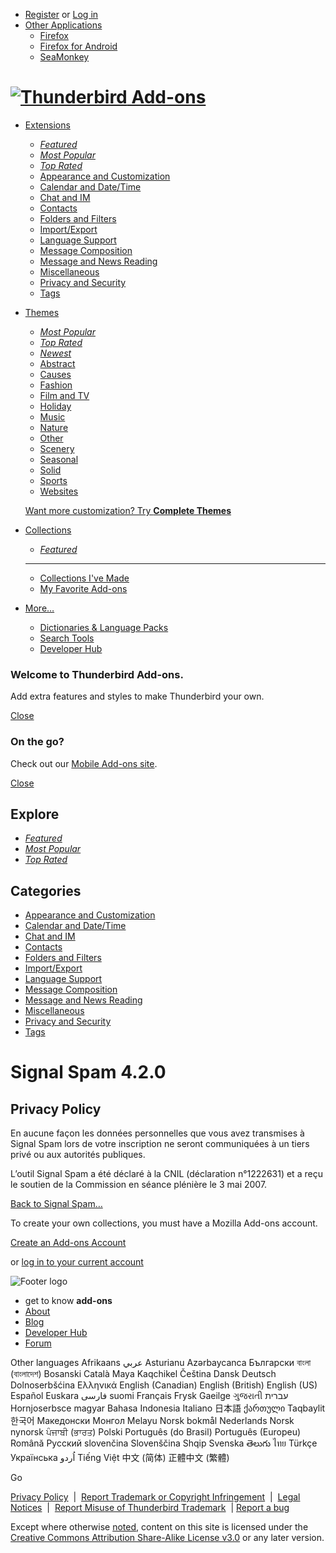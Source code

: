 * [Register](https://oauth.accounts.firefox.com/v1/authorization?action=signup&scope=profile&state=688bcf9ee7efbebd87f316752990172119af97d73295836f21552117f795b597%3AL2VuLXVzL3RodW5kZXJiaXJkL2FkZG9uL3NpZ25hbC1zcGFtL3ByaXZhY3kv&redirect_url=https%3A%2F%2Faddons.thunderbird.net%2Fapi%2Fv3%2Faccounts%2Fauthenticate%2F&client_id=25691f3bf98f8ea8) or [Log in](https://oauth.accounts.firefox.com/v1/authorization?action=signin&scope=profile&state=688bcf9ee7efbebd87f316752990172119af97d73295836f21552117f795b597%3AL2VuLXVzL3RodW5kZXJiaXJkL2FkZG9uL3NpZ25hbC1zcGFtL3ByaXZhY3kv&redirect_url=https%3A%2F%2Faddons.thunderbird.net%2Fapi%2Fv3%2Faccounts%2Fauthenticate%2F&client_id=25691f3bf98f8ea8)
* [Other Applications](# "Find add-ons for other applications")
    * [Firefox](https://addons.thunderbird.net/en-us/firefox)
    * [Firefox for Android](https://addons.thunderbird.net/en-us/android)
    * [SeaMonkey](https://addons.thunderbird.net/en-us/seamonkey)

  

 [![Thunderbird](https://addons.thunderbird.net/static/img/icons/thunderbird.svg?b=58a99cbb-667a0970) Add-ons](https://addons.thunderbird.net/en-us/thunderbird/ "Return to the Thunderbird Add-ons homepage")
==============================================================================================================================================================================================================

* [Extensions](https://addons.thunderbird.net/EN-US/thunderbird/extensions/)
    * _[Featured](https://addons.thunderbird.net/EN-US/thunderbird/extensions/?sort=featured)_
    * _[Most Popular](https://addons.thunderbird.net/EN-US/thunderbird/extensions/?sort=users)_
    * _[Top Rated](https://addons.thunderbird.net/EN-US/thunderbird/extensions/?sort=rating)_
    * [Appearance and Customization](https://addons.thunderbird.net/EN-US/thunderbird/extensions/appearance/)
    * [Calendar and Date/Time](https://addons.thunderbird.net/EN-US/thunderbird/extensions/calendar/)
    * [Chat and IM](https://addons.thunderbird.net/EN-US/thunderbird/extensions/chat/)
    * [Contacts](https://addons.thunderbird.net/EN-US/thunderbird/extensions/contacts/)
    * [Folders and Filters](https://addons.thunderbird.net/EN-US/thunderbird/extensions/folders-and-filters/)
    * [Import/Export](https://addons.thunderbird.net/EN-US/thunderbird/extensions/importexport/)
    * [Language Support](https://addons.thunderbird.net/EN-US/thunderbird/extensions/language-support/)
    * [Message Composition](https://addons.thunderbird.net/EN-US/thunderbird/extensions/composition/)
    * [Message and News Reading](https://addons.thunderbird.net/EN-US/thunderbird/extensions/message-and-news-reading/)
    * [Miscellaneous](https://addons.thunderbird.net/EN-US/thunderbird/extensions/miscellaneous/)
    * [Privacy and Security](https://addons.thunderbird.net/EN-US/thunderbird/extensions/privacy-and-security/)
    * [Tags](https://addons.thunderbird.net/EN-US/thunderbird/extensions/tags/)
* [Themes](https://addons.thunderbird.net/EN-US/thunderbird/themes/)
    
    * _[Most Popular](https://addons.thunderbird.net/EN-US/thunderbird/themes/?sort=popular)_
    * _[Top Rated](https://addons.thunderbird.net/EN-US/thunderbird/themes/?sort=rating)_
    * _[Newest](https://addons.thunderbird.net/EN-US/thunderbird/themes/?sort=created)_
    * [Abstract](https://addons.thunderbird.net/EN-US/thunderbird/static-themes/abstract/)
    * [Causes](https://addons.thunderbird.net/EN-US/thunderbird/static-themes/causes/)
    * [Fashion](https://addons.thunderbird.net/EN-US/thunderbird/static-themes/fashion/)
    * [Film and TV](https://addons.thunderbird.net/EN-US/thunderbird/static-themes/film-and-tv/)
    * [Holiday](https://addons.thunderbird.net/EN-US/thunderbird/static-themes/holiday/)
    * [Music](https://addons.thunderbird.net/EN-US/thunderbird/static-themes/music/)
    * [Nature](https://addons.thunderbird.net/EN-US/thunderbird/static-themes/nature/)
    * [Other](https://addons.thunderbird.net/EN-US/thunderbird/static-themes/other/)
    * [Scenery](https://addons.thunderbird.net/EN-US/thunderbird/static-themes/scenery/)
    * [Seasonal](https://addons.thunderbird.net/EN-US/thunderbird/static-themes/seasonal/)
    * [Solid](https://addons.thunderbird.net/EN-US/thunderbird/static-themes/solid/)
    * [Sports](https://addons.thunderbird.net/EN-US/thunderbird/static-themes/sports/)
    * [Websites](https://addons.thunderbird.net/EN-US/thunderbird/static-themes/websites/)
    
    [Want more customization? Try **Complete Themes**](https://addons.thunderbird.net/EN-US/thunderbird/complete-themes/)
    
* [Collections](https://addons.thunderbird.net/EN-US/thunderbird/collections/)
    * _[Featured](https://addons.thunderbird.net/EN-US/thunderbird/collections/?sort=featured)_
    
    * * *
    
    * [Collections I've Made](https://addons.thunderbird.net/EN-US/thunderbird/collections/mine/)
    * [My Favorite Add-ons](https://addons.thunderbird.net/EN-US/thunderbird/collections/mine/favorites)
* [More…](#)
    * [Dictionaries & Language Packs](https://addons.thunderbird.net/EN-US/thunderbird/language-tools/)
    * [Search Tools](https://addons.thunderbird.net/EN-US/thunderbird/search-tools/)
    * [Developer Hub](https://addons.thunderbird.net/EN-US/developers/)

### Welcome to Thunderbird Add-ons.

Add extra features and styles to make Thunderbird your own.

[Close](#)

### On the go?

Check out our [Mobile Add-ons site](#).

[Close](#)

Explore
-------

* _[Featured](https://addons.thunderbird.net/en-US/thunderbird/extensions/?sort=featured)_
* _[Most Popular](https://addons.thunderbird.net/en-US/thunderbird/extensions/?sort=users)_
* _[Top Rated](https://addons.thunderbird.net/en-US/thunderbird/extensions/?sort=rating)_

Categories
----------

* [Appearance and Customization](https://addons.thunderbird.net/en-US/thunderbird/extensions/appearance/)
* [Calendar and Date/Time](https://addons.thunderbird.net/en-US/thunderbird/extensions/calendar/)
* [Chat and IM](https://addons.thunderbird.net/en-US/thunderbird/extensions/chat/)
* [Contacts](https://addons.thunderbird.net/en-US/thunderbird/extensions/contacts/)
* [Folders and Filters](https://addons.thunderbird.net/en-US/thunderbird/extensions/folders-and-filters/)
* [Import/Export](https://addons.thunderbird.net/en-US/thunderbird/extensions/importexport/)
* [Language Support](https://addons.thunderbird.net/en-US/thunderbird/extensions/language-support/)
* [Message Composition](https://addons.thunderbird.net/en-US/thunderbird/extensions/composition/)
* [Message and News Reading](https://addons.thunderbird.net/en-US/thunderbird/extensions/message-and-news-reading/)
* [Miscellaneous](https://addons.thunderbird.net/en-US/thunderbird/extensions/miscellaneous/)
* [Privacy and Security](https://addons.thunderbird.net/en-US/thunderbird/extensions/privacy-and-security/)
* [Tags](https://addons.thunderbird.net/en-US/thunderbird/extensions/tags/)

Signal Spam 4.2.0
=================

Privacy Policy
--------------

En aucune façon les données personnelles que vous avez transmises à Signal Spam lors de votre inscription ne seront communiquées à un tiers privé ou aux autorités publiques.  
  
L’outil Signal Spam a été déclaré à la CNIL (déclaration n°1222631) et a reçu le soutien de la Commission en séance plénière le 3 mai 2007.

[Back to Signal Spam…](https://addons.thunderbird.net/en-us/thunderbird/addon/signal-spam/)

To create your own collections, you must have a Mozilla Add-ons account.

[Create an Add-ons Account](https://oauth.accounts.firefox.com/v1/authorization?action=signup&scope=profile&state=688bcf9ee7efbebd87f316752990172119af97d73295836f21552117f795b597%3AL2VuLXVzL3RodW5kZXJiaXJkL2FkZG9uL3NpZ25hbC1zcGFtL3ByaXZhY3kv&redirect_url=https%3A%2F%2Faddons.thunderbird.net%2Fapi%2Fv3%2Faccounts%2Fauthenticate%2F&client_id=25691f3bf98f8ea8)

or [log in to your current account](https://oauth.accounts.firefox.com/v1/authorization?action=signin&scope=profile&state=688bcf9ee7efbebd87f316752990172119af97d73295836f21552117f795b597%3AL2VuLXVzL3RodW5kZXJiaXJkL2FkZG9uL3NpZ25hbC1zcGFtL3ByaXZhY3kv&redirect_url=https%3A%2F%2Faddons.thunderbird.net%2Fapi%2Fv3%2Faccounts%2Fauthenticate%2F&client_id=25691f3bf98f8ea8)

![Footer logo](https://addons.thunderbird.net/static/img/zamboni/footer-logo-med.png?b=58a99cbb-667a0970)

* get to know **add-ons**
* [About](https://addons.thunderbird.net/en-us/about)
* [Blog](https://blog.mozilla.org/thunderbird/)
* [Developer Hub](https://addons.thunderbird.net/en-us/developers/)
* [Forum](https://discourse.mozilla.org/c/thunderbird/addons)

Other languages Afrikaans عربي Asturianu Azərbaycanca Български বাংলা (বাংলাদেশ) Bosanski Català Maya Kaqchikel Čeština Dansk Deutsch Dolnoserbšćina Ελληνικά English (Canadian) English (British) English (US) Español Euskara فارسی suomi Français Frysk Gaeilge ગુજરાતી עברית Hornjoserbsce magyar Bahasa Indonesia Italiano 日本語 ქართული Taqbaylit 한국어 Македонски Монгол Melayu Norsk bokmål Nederlands Norsk nynorsk ਪੰਜਾਬੀ (ਭਾਰਤ) Polski Português (do Brasil) Português (Europeu) Română Русский slovenčina Slovenščina Shqip Svenska తెలుగు ไทย Türkçe Українська اُردو Tiếng Việt 中文 (简体) 正體中文 (繁體)

Go

[Privacy Policy](https://www.mozilla.org/privacy/websites/)  |  [Report Trademark or Copyright Infringement](https://www.mozilla.org/en-US/about/legal/report-infringement/)  |  [Legal Notices](https://www.mozilla.org/about/legal/)  |  [Report Misuse of Thunderbird Trademark](https://www.mozilla.org/about/legal/fraud-report/)  | [Report a bug](https://github.com/thunderbird/addons-server/issues/new)

Except where otherwise [noted](https://www.mozilla.org/about/legal/), content on this site is licensed under the  
[Creative Commons Attribution Share-Alike License v3.0](https://creativecommons.org/licenses/by-sa/3.0/) or any later version.